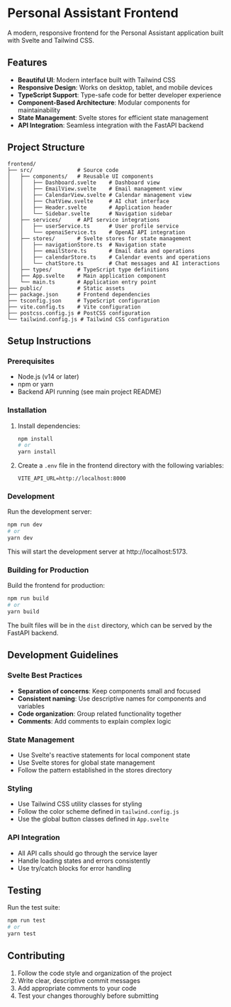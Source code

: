 # Personal Assistant Frontend

A modern, responsive frontend for the Personal Assistant application built with Svelte and Tailwind CSS.

## Features

- **Beautiful UI**: Modern interface built with Tailwind CSS
- **Responsive Design**: Works on desktop, tablet, and mobile devices
- **TypeScript Support**: Type-safe code for better developer experience
- **Component-Based Architecture**: Modular components for maintainability
- **State Management**: Svelte stores for efficient state management
- **API Integration**: Seamless integration with the FastAPI backend

## Project Structure

```
frontend/
├── src/              # Source code
│   ├── components/   # Reusable UI components
│   │   ├── Dashboard.svelte    # Dashboard view
│   │   ├── EmailView.svelte    # Email management view
│   │   ├── CalendarView.svelte # Calendar management view
│   │   ├── ChatView.svelte     # AI chat interface
│   │   ├── Header.svelte       # Application header
│   │   └── Sidebar.svelte      # Navigation sidebar
│   ├── services/     # API service integrations
│   │   ├── userService.ts      # User profile service
│   │   └── openaiService.ts    # OpenAI API integration
│   ├── stores/       # Svelte stores for state management
│   │   ├── navigationStore.ts  # Navigation state
│   │   ├── emailStore.ts       # Email data and operations
│   │   ├── calendarStore.ts    # Calendar events and operations
│   │   └── chatStore.ts        # Chat messages and AI interactions
│   ├── types/        # TypeScript type definitions
│   ├── App.svelte    # Main application component
│   └── main.ts       # Application entry point
├── public/           # Static assets
├── package.json      # Frontend dependencies
├── tsconfig.json     # TypeScript configuration
├── vite.config.ts    # Vite configuration
├── postcss.config.js # PostCSS configuration
└── tailwind.config.js # Tailwind CSS configuration
```

## Setup Instructions

### Prerequisites

- Node.js (v14 or later)
- npm or yarn
- Backend API running (see main project README)

### Installation

1. Install dependencies:
   ```bash
   npm install
   # or
   yarn install
   ```

2. Create a `.env` file in the frontend directory with the following variables:
   ```
   VITE_API_URL=http://localhost:8000
   ```

### Development

Run the development server:
```bash
npm run dev
# or
yarn dev
```

This will start the development server at http://localhost:5173.

### Building for Production

Build the frontend for production:
```bash
npm run build
# or
yarn build
```

The built files will be in the `dist` directory, which can be served by the FastAPI backend.

## Development Guidelines

### Svelte Best Practices

- **Separation of concerns**: Keep components small and focused
- **Consistent naming**: Use descriptive names for components and variables
- **Code organization**: Group related functionality together
- **Comments**: Add comments to explain complex logic

### State Management

- Use Svelte's reactive statements for local component state
- Use Svelte stores for global state management
- Follow the pattern established in the stores directory

### Styling

- Use Tailwind CSS utility classes for styling
- Follow the color scheme defined in `tailwind.config.js`
- Use the global button classes defined in `App.svelte`

### API Integration

- All API calls should go through the service layer
- Handle loading states and errors consistently
- Use try/catch blocks for error handling

## Testing

Run the test suite:
```bash
npm run test
# or
yarn test
```

## Contributing

1. Follow the code style and organization of the project
2. Write clear, descriptive commit messages
3. Add appropriate comments to your code
4. Test your changes thoroughly before submitting
